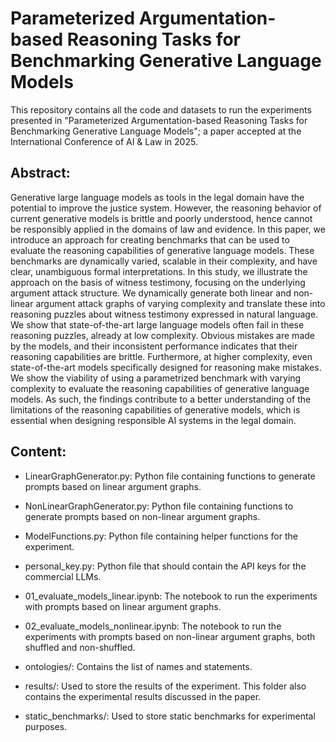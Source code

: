 # Parameterized Argumentation-based Reasoning Tasks for Benchmarking Generative Language Models

This repository contains all the code and datasets to run the experiments presented in "Parameterized Argumentation-based Reasoning Tasks for Benchmarking Generative Language Models"; a paper accepted at the International Conference of AI & Law in 2025.

## Abstract:
Generative large language models as tools in the legal domain have the potential to improve the justice system. However, the reasoning behavior of current generative models is brittle and poorly understood, hence cannot be responsibly applied in the domains of law and evidence. In this paper, we introduce an approach for creating benchmarks that can be used to evaluate the reasoning capabilities of generative language models. These benchmarks are dynamically varied, scalable in their complexity, and have clear, unambiguous formal interpretations. In this study, we illustrate the approach on the basis of witness testimony, focusing on the underlying argument attack structure. We dynamically generate both linear and non-linear argument attack graphs of varying complexity and translate these into reasoning puzzles about witness testimony expressed in natural language. We show that state-of-the-art large language models often fail in these reasoning puzzles, already at low complexity. Obvious mistakes are made by the models, and their inconsistent performance indicates that their reasoning capabilities are brittle. Furthermore, at higher complexity, even state-of-the-art models specifically designed for reasoning make mistakes. We show the viability of using a parametrized benchmark with varying complexity to evaluate the reasoning capabilities of generative language models. As such, the findings contribute to a better understanding of the limitations of the reasoning capabilities of generative models, which is essential when designing responsible AI systems in the legal domain.

## Content:
- LinearGraphGenerator.py: Python file containing functions to generate prompts based on linear argument graphs.
- NonLinearGraphGenerator.py: Python file containing functions to generate prompts based on non-linear argument graphs.
- ModelFunctions.py: Python file containing helper functions for the experiment.
- personal_key.py: Python file that should contain the API keys for the commercial LLMs.

- 01_evaluate_models_linear.ipynb: The notebook to run the experiments with prompts based on linear argument graphs.
- 02_evaluate_models_nonlinear.ipynb: The notebook to run the experiments with prompts based on non-linear argument graphs, both shuffled and non-shuffled.

- ontologies/: Contains the list of names and statements.
- results/: Used to store the results of the experiment. This folder also contains the experimental results discussed in the paper. 
- static_benchmarks/: Used to store static benchmarks for experimental purposes.
